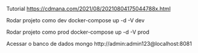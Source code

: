 Tutorial
https://cdmana.com/2021/08/20210804175044788x.html

Rodar projeto como dev
docker-compose up -d -V dev

Rodar projeto como prod
docker-compose up -d -V prod

Acessar o banco de dados mongo
http://admin:admin123@localhost:8081